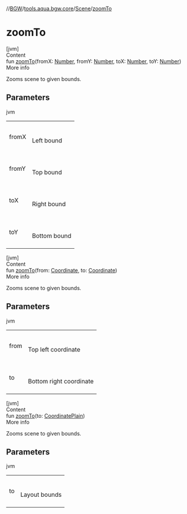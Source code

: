 //[BGW](../../../index.md)/[tools.aqua.bgw.core](../index.md)/[Scene](index.md)/[zoomTo](zoom-to.md)



# zoomTo  
[jvm]  
Content  
fun [zoomTo](zoom-to.md)(fromX: [Number](https://kotlinlang.org/api/latest/jvm/stdlib/kotlin/-number/index.html), fromY: [Number](https://kotlinlang.org/api/latest/jvm/stdlib/kotlin/-number/index.html), toX: [Number](https://kotlinlang.org/api/latest/jvm/stdlib/kotlin/-number/index.html), toY: [Number](https://kotlinlang.org/api/latest/jvm/stdlib/kotlin/-number/index.html))  
More info  


Zooms scene to given bounds.



## Parameters  
  
jvm  
  
| | |
|---|---|
| <a name="tools.aqua.bgw.core/Scene/zoomTo/#kotlin.Number#kotlin.Number#kotlin.Number#kotlin.Number/PointingToDeclaration/"></a>fromX| <a name="tools.aqua.bgw.core/Scene/zoomTo/#kotlin.Number#kotlin.Number#kotlin.Number#kotlin.Number/PointingToDeclaration/"></a><br><br>Left bound<br><br>|
| <a name="tools.aqua.bgw.core/Scene/zoomTo/#kotlin.Number#kotlin.Number#kotlin.Number#kotlin.Number/PointingToDeclaration/"></a>fromY| <a name="tools.aqua.bgw.core/Scene/zoomTo/#kotlin.Number#kotlin.Number#kotlin.Number#kotlin.Number/PointingToDeclaration/"></a><br><br>Top bound<br><br>|
| <a name="tools.aqua.bgw.core/Scene/zoomTo/#kotlin.Number#kotlin.Number#kotlin.Number#kotlin.Number/PointingToDeclaration/"></a>toX| <a name="tools.aqua.bgw.core/Scene/zoomTo/#kotlin.Number#kotlin.Number#kotlin.Number#kotlin.Number/PointingToDeclaration/"></a><br><br>Right bound<br><br>|
| <a name="tools.aqua.bgw.core/Scene/zoomTo/#kotlin.Number#kotlin.Number#kotlin.Number#kotlin.Number/PointingToDeclaration/"></a>toY| <a name="tools.aqua.bgw.core/Scene/zoomTo/#kotlin.Number#kotlin.Number#kotlin.Number#kotlin.Number/PointingToDeclaration/"></a><br><br>Bottom bound<br><br>|
  
  


[jvm]  
Content  
fun [zoomTo](zoom-to.md)(from: [Coordinate](../../tools.aqua.bgw.util/-coordinate/index.md), to: [Coordinate](../../tools.aqua.bgw.util/-coordinate/index.md))  
More info  


Zooms scene to given bounds.



## Parameters  
  
jvm  
  
| | |
|---|---|
| <a name="tools.aqua.bgw.core/Scene/zoomTo/#tools.aqua.bgw.util.Coordinate#tools.aqua.bgw.util.Coordinate/PointingToDeclaration/"></a>from| <a name="tools.aqua.bgw.core/Scene/zoomTo/#tools.aqua.bgw.util.Coordinate#tools.aqua.bgw.util.Coordinate/PointingToDeclaration/"></a><br><br>Top left coordinate<br><br>|
| <a name="tools.aqua.bgw.core/Scene/zoomTo/#tools.aqua.bgw.util.Coordinate#tools.aqua.bgw.util.Coordinate/PointingToDeclaration/"></a>to| <a name="tools.aqua.bgw.core/Scene/zoomTo/#tools.aqua.bgw.util.Coordinate#tools.aqua.bgw.util.Coordinate/PointingToDeclaration/"></a><br><br>Bottom right coordinate<br><br>|
  
  


[jvm]  
Content  
fun [zoomTo](zoom-to.md)(to: [CoordinatePlain](../../tools.aqua.bgw.util/-coordinate-plain/index.md))  
More info  


Zooms scene to given bounds.



## Parameters  
  
jvm  
  
| | |
|---|---|
| <a name="tools.aqua.bgw.core/Scene/zoomTo/#tools.aqua.bgw.util.CoordinatePlain/PointingToDeclaration/"></a>to| <a name="tools.aqua.bgw.core/Scene/zoomTo/#tools.aqua.bgw.util.CoordinatePlain/PointingToDeclaration/"></a><br><br>Layout bounds<br><br>|
  
  



